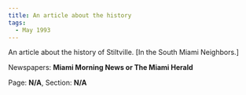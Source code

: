 ```yaml
---  
title: An article about the history  
tags:  
  - May 1993  
---  
```

  
An article about the history of Stiltville. [In the South Miami Neighbors.]  
  
Newspapers: **Miami Morning News or The Miami Herald**  
  
Page: **N/A**, Section: **N/A** 
